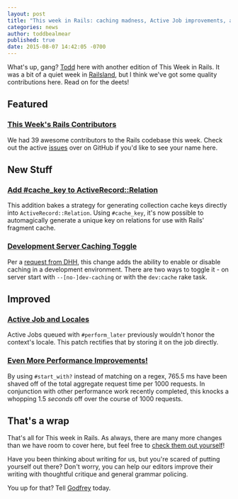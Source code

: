 ```yaml
---
layout: post
title: "This week in Rails: caching madness, Active Job improvements, and even more performance!"
categories: news
author: toddbealmear
published: true
date: 2015-08-07 14:42:05 -0700
---
```


What's up, gang? [Todd](https://twitter.com/toddbealmear) here with another edition of This Week in Rails. It was a bit of a quiet week in [Railsland](https://github.com/rails/rails), but I think we've got some quality contributions here. Read on for the deets!

## Featured

### [This Week's Rails Contributors](http://contributors.rubyonrails.org/contributors/in-time-window/20150801-201508072100)

We had 39 awesome contributors to the Rails codebase this week. Check out the active [issues](https://github.com/rails/rails/issues) over on GitHub if you'd like to see your name here.

## New Stuff

### [Add #cache\_key to ActiveRecord::Relation](https://github.com/rails/rails/pull/20884)

This addition bakes a strategy for generating collection cache keys directly into `ActiveRecord::Relation`. Using `#cache_key`, it's now possible to automagically generate a unique key on relations for use with Rails' fragment cache.

### [Development Server Caching Toggle](https://github.com/rails/rails/pull/20961)

Per a [request from DHH](https://github.com/rails/rails/issues/18875), this change adds the ability to enable or disable caching in a development environment. There are two ways to toggle it - on server start with `--[no-]dev-caching` or with the `dev:cache` rake task.

## Improved

### [Active Job and Locales](https://github.com/rails/rails/pull/20800)

Active Jobs queued with `#perform_later` previously wouldn't honor the context's locale. This patch rectifies that by storing it on the job directly.

### [Even More Performance Improvements!](https://github.com/rails/rails/pull/21100)

By using `#start_with?` instead of matching on a regex, 765.5 ms have been shaved off of the total aggregate request time per 1000 requests. In conjunction with other performance work recently completed, this knocks a whopping 1.5 _seconds_ off over the course of 1000 requests.

## That's a wrap

That's all for This week in Rails. As always, there are many more changes than we have room to cover here, but feel free to [check them out yourself](https://github.com/rails/rails/compare/master@%7B2015-08-01%7D...@%7B2015-08-07%7D)!

Have you been thinking about writing for us, but you're scared of putting yourself out there? Don't worry, you can help our editors improve their writing with thoughtful critique and general grammar policing.

You up for that? Tell [Godfrey](mailto:godfreykfc@gmail.com) today.

